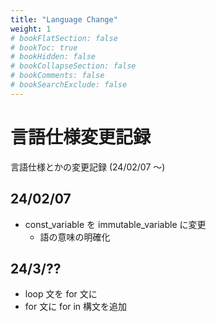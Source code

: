 ```yaml
---
title: "Language Change"
weight: 1
# bookFlatSection: false
# bookToc: true
# bookHidden: false
# bookCollapseSection: false
# bookComments: false
# bookSearchExclude: false
---
```


# 言語仕様変更記録

言語仕様とかの変更記録 (24/02/07 ～)

## 24/02/07

- const_variable を immutable_variable に変更
  - 語の意味の明確化

## 24/3/??

- loop 文を for 文に
- for 文に for in 構文を追加
